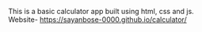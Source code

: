 This is a basic calculator app built using html, css and js. <br>
Website-  https://sayanbose-0000.github.io/calculator/
